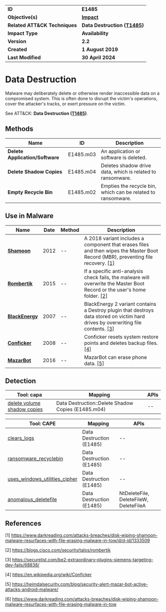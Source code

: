 <table>
<tr>
<td><b>ID</b></td>
<td><b>E1485</b></td>
</tr>
<tr>
<td><b>Objective(s)</b></td>
<td><b><a href="../impact">Impact</a></b></td>
</tr>
<tr>
<td><b>Related ATT&CK Techniques</b></td>
<td><b>Data Destruction (<a href="https://attack.mitre.org/techniques/T1485/">T1485</a>)</b></td>
</tr>
<tr>
<td><b>Impact Type</b></td>
<td><b>Availability</b></td>
</tr>
<tr>
<td><b>Version</b></td>
<td><b>2.2</b></td>
</tr>
<tr>
<td><b>Created</b></td>
<td><b>1 August 2019</b></td>
</tr>
<tr>
<td><b>Last Modified</b></td>
<td><b>30 April 2024</b></td>
</tr>
</table>


# Data Destruction

Malware may deliberately delete or otherwise render inaccessible data on a compromised system. This is often done to disrupt the victim's operations, cover the attacker's tracks, or exert pressure on the victim.

See ATT&CK: **Data Destruction ([T1485](https://attack.mitre.org/techniques/T1485/))**.

## Methods

|Name|ID|Description|
|---|---|---|
|**Delete Application/Software**|E1485.m03|An application or software is deleted.|
|**Delete Shadow Copies**|E1485.m04|Deletes shadow drive data, which is related to ransomware.|
|**Empty Recycle Bin**|E1485.m02|Empties the recycle bin, which can be related to ransomware.|

## Use in Malware

|Name|Date|Method|Description|
|---|---|---|---|
|[**Shamoon**](../xample-malware/shamoon.md)|2012|--|A 2018 variant includes a component that erases files and then wipes the Master Boot Record (MBR), preventing file recovery. [[1]](#1)|
|[**Rombertik**](../xample-malware/rombertik.md)|2015|--|If a specific anti-analysis check fails, the malware will overwrite the Master Boot Record or the user's home folder. [[2]](#2)|
|[**BlackEnergy**](../xample-malware/blackenergy.md)|2007|--|BlackEnergy 2 variant contains a Destroy plugin that destroys data stored on victim hard drives by overwriting file contents.  [[3]](#3)|
|[**Conficker**](../xample-malware/conficker.md)|2008|--|Conficker resets system restore points and deletes backup files. [[4]](#4)|
|[**MazarBot**](../xample-malware/mazarbot.md)|2016|--|MazarBot can erase phone data. [[5]](#5)|

## Detection

|Tool: capa|Mapping|APIs|
|---|---|---|
|[delete volume shadow copies](https://github.com/mandiant/capa-rules/blob/master/impact/inhibit-system-recovery/delete-volume-shadow-copies.yml)|Data Destruction::Delete Shadow Copies (E1485.m04)|--|

|Tool: CAPE|Mapping|APIs|
|---|---|---|
|[clears_logs](https://github.com/CAPESandbox/community/tree/master/modules/signatures/windows/clears_logs.py)|Data Destruction (E1485)|--|
|[ransomware_recyclebin](https://github.com/CAPESandbox/community/tree/master/modules/signatures/windows/ransomware_recyclebin.py)|Data Destruction (E1485)|--|
|[uses_windows_utilities_cipher](https://github.com/CAPESandbox/community/tree/master/modules/signatures/windows/windows_utilities.py)|Data Destruction (E1485)|--|
|[anomalous_deletefile](https://github.com/CAPESandbox/community/tree/master/modules/signatures/windows/anomalous_deletefile.py)|Data Destruction (E1485)|NtDeleteFile, DeleteFileW, DeleteFileA|

## References

<a name="1">[1]</a> https://www.darkreading.com/attacks-breaches/disk-wiping-shamoon-malware-resurfaces-with-file-erasing-malware-in-tow/d/d-id/1333509

<a name="2">[2]</a> https://blogs.cisco.com/security/talos/rombertik

<a name="3">[3]</a> https://securelist.com/be2-extraordinary-plugins-siemens-targeting-dev-fails/68838/

<a name="4">[4]</a> https://en.wikipedia.org/wiki/Conficker

<a name="5">[5]</a> https://heimdalsecurity.com/blog/security-alert-mazar-bot-active-attacks-android-malware/

<a name="6">[6]</a> https://www.darkreading.com/attacks-breaches/disk-wiping-shamoon-malware-resurfaces-with-file-erasing-malware-in-tow

